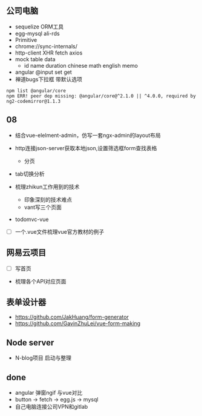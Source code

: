 
## 公司电脑
+ sequelize ORM工具
+ egg-mysql  ali-rds
+ Primitive
+ chrome://sync-internals/
+ http-client XHR fetch axios
+ mock table data
	+ id name duration chinese math english memo
+ angular @input set get
+ 禅道bugs下拉框 带默认选项




```
npm list @angular/core
npm ERR! peer dep missing: @angular/core@^2.1.0 || ^4.0.0, required by ng2-codemirror@1.1.3
```


## 08
+ 结合vue-elelment-admin，仿写一套ngx-admin的layout布局
+ http连接json-server获取本地json,设置筛选框form查找表格
  + 分页
+ tab切换分析

+ 梳理zhikun工作用到的技术
  + 印象深刻的技术难点
  + vant写三个页面


+ todomvc-vue
+ [ ] 一个.vue文件梳理vue官方教材的例子


## 网易云项目
+ [ ] 写首页
+ 梳理各个API对应页面

## 表单设计器
+ https://github.com/JakHuang/form-generator
+ https://github.com/GavinZhuLei/vue-form-making


## Node server
+ N-blog项目 启动与整理


## done
+ angular 弹窗ngif 与vue对比
+ button -> fetch -> egg.js -> mysql
+ 自己电脑连接公司VPN和gitlab